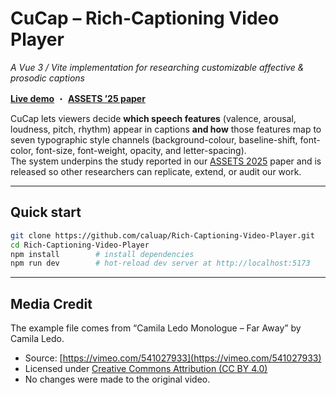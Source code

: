 # CuCap – Rich-Captioning Video Player

_A Vue 3 / Vite implementation for researching customizable affective & prosodic captions_

[**Live demo**](https://cucap.surge.sh/) ・
[**ASSETS ’25 paper**](https://doi.org/10.1145/3663547.3746400)

CuCap lets viewers decide **which speech features** (valence, arousal, loudness, pitch, rhythm) appear in captions **and how** those features map to seven typographic style channels (background-colour, baseline-shift, font-color, font-size, font-weight, opacity, and letter-spacing).  
The system underpins the study reported in our [ASSETS 2025](https://assets25.sigaccess.org/) paper and is released so other researchers can replicate, extend, or audit our work.

---

## Quick start

```bash
git clone https://github.com/caluap/Rich-Captioning-Video-Player.git
cd Rich-Captioning-Video-Player
npm install        # install dependencies
npm run dev        # hot-reload dev server at http://localhost:5173
```

---

## Media Credit

The example file comes from “Camila Ledo Monologue – Far Away” by Camila Ledo.

- Source: [https://vimeo.com/541027933](https://vimeo.com/541027933)
- Licensed under [Creative Commons Attribution (CC BY 4.0)](https://creativecommons.org/licenses/by/4.0/)
- No changes were made to the original video.

```

```
